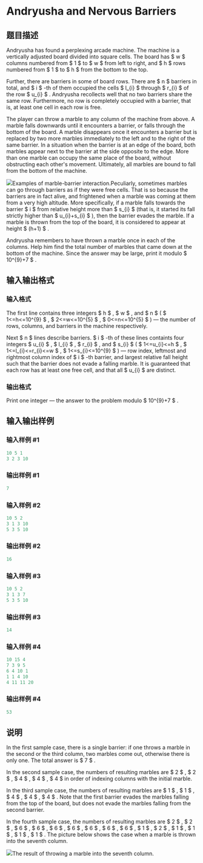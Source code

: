 # Andryusha and Nervous Barriers

## 题目描述

Andryusha has found a perplexing arcade machine. The machine is a vertically adjusted board divided into square cells. The board has $ w $ columns numbered from $ 1 $ to $ w $ from left to right, and $ h $ rows numbered from $ 1 $ to $ h $ from the bottom to the top.

Further, there are barriers in some of board rows. There are $ n $ barriers in total, and $ i $ -th of them occupied the cells $ l_{i} $ through $ r_{i} $ of the row $ u_{i} $ . Andryusha recollects well that no two barriers share the same row. Furthermore, no row is completely occupied with a barrier, that is, at least one cell in each row is free.

The player can throw a marble to any column of the machine from above. A marble falls downwards until it encounters a barrier, or falls through the bottom of the board. A marble disappears once it encounters a barrier but is replaced by two more marbles immediately to the left and to the right of the same barrier. In a situation when the barrier is at an edge of the board, both marbles appear next to the barrier at the side opposite to the edge. More than one marble can occupy the same place of the board, without obstructing each other's movement. Ultimately, all marbles are bound to fall from the bottom of the machine.

![](https://cdn.luogu.com.cn/upload/vjudge_pic/CF780G/7ad6a97717cdc30a8ebe737c5284f8874dc4af97.png)Examples of marble-barrier interaction.Peculiarly, sometimes marbles can go through barriers as if they were free cells. That is so because the barriers are in fact alive, and frightened when a marble was coming at them from a very high altitude. More specifically, if a marble falls towards the barrier $ i $ from relative height more than $ s_{i} $ (that is, it started its fall strictly higher than $ u_{i}+s_{i} $ ), then the barrier evades the marble. If a marble is thrown from the top of the board, it is considered to appear at height $ (h+1) $ .

Andryusha remembers to have thrown a marble once in each of the columns. Help him find the total number of marbles that came down at the bottom of the machine. Since the answer may be large, print it modulo $ 10^{9}+7 $ .

## 输入输出格式

### 输入格式

The first line contains three integers $ h $ , $ w $ , and $ n $ ( $ 1<=h<=10^{9} $ , $ 2<=w<=10^{5} $ , $ 0<=n<=10^{5} $ ) — the number of rows, columns, and barriers in the machine respectively.

Next $ n $ lines describe barriers. $ i $ -th of these lines containts four integers $ u_{i} $ , $ l_{i} $ , $ r_{i} $ , and $ s_{i} $ ( $ 1<=u_{i}<=h $ , $ 1<=l_{i}<=r_{i}<=w $ , $ 1<=s_{i}<=10^{9} $ ) — row index, leftmost and rightmost column index of $ i $ -th barrier, and largest relative fall height such that the barrier does not evade a falling marble. It is guaranteed that each row has at least one free cell, and that all $ u_{i} $ are distinct.

### 输出格式

Print one integer — the answer to the problem modulo $ 10^{9}+7 $ .

## 输入输出样例

### 输入样例 #1

```cpp
10 5 1
3 2 3 10

```
### 输出样例 #1

```cpp
7

```
### 输入样例 #2

```cpp
10 5 2
3 1 3 10
5 3 5 10

```
### 输出样例 #2

```cpp
16

```
### 输入样例 #3

```cpp
10 5 2
3 1 3 7
5 3 5 10

```
### 输出样例 #3

```cpp
14

```
### 输入样例 #4

```cpp
10 15 4
7 3 9 5
6 4 10 1
1 1 4 10
4 11 11 20

```
### 输出样例 #4

```cpp
53

```
## 说明

In the first sample case, there is a single barrier: if one throws a marble in the second or the third column, two marbles come out, otherwise there is only one. The total answer is $ 7 $ .

In the second sample case, the numbers of resulting marbles are $ 2 $ , $ 2 $ , $ 4 $ , $ 4 $ , $ 4 $ in order of indexing columns with the initial marble.

In the third sample case, the numbers of resulting marbles are $ 1 $ , $ 1 $ , $ 4 $ , $ 4 $ , $ 4 $ . Note that the first barrier evades the marbles falling from the top of the board, but does not evade the marbles falling from the second barrier.

In the fourth sample case, the numbers of resulting marbles are $ 2 $ , $ 2 $ , $ 6 $ , $ 6 $ , $ 6 $ , $ 6 $ , $ 6 $ , $ 6 $ , $ 6 $ , $ 1 $ , $ 2 $ , $ 1 $ , $ 1 $ , $ 1 $ , $ 1 $ . The picture below shows the case when a marble is thrown into the seventh column.

![](https://cdn.luogu.com.cn/upload/vjudge_pic/CF780G/18c31858335c14796796d5f516455804cb855896.png)The result of throwing a marble into the seventh column.

